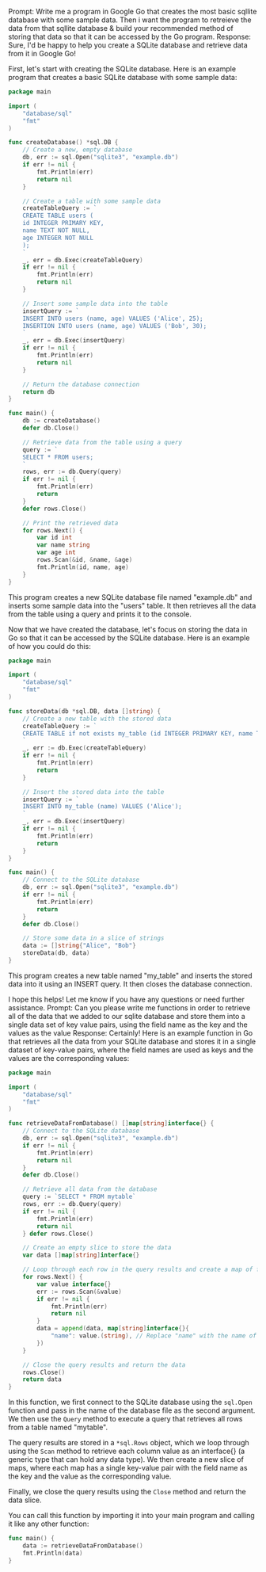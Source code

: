 Prompt: Write me a program in Google Go that creates the most basic sqllite database with some sample data. Then i want the program to retreieve the data from that sqllite database & build your recommended method of storing that data so that it can be accessed by the Go program.
Response: Sure, I'd be happy to help you create a SQLite database and retrieve data from it in Google Go!

First, let's start with creating the SQLite database. Here is an example program that creates a basic SQLite database with some sample data:
```go
package main

import (
	"database/sql"
	"fmt"
)

func createDatabase() *sql.DB {
	// Create a new, empty database
	db, err := sql.Open("sqlite3", "example.db")
	if err != nil {
		fmt.Println(err)
		return nil
	}

	// Create a table with some sample data
	createTableQuery := `
	CREATE TABLE users (
	id INTEGER PRIMARY KEY,
	name TEXT NOT NULL,
	age INTEGER NOT NULL
	);
	`
	_, err = db.Exec(createTableQuery)
	if err != nil {
		fmt.Println(err)
		return nil
	}

	// Insert some sample data into the table
	insertQuery := `
	INSERT INTO users (name, age) VALUES ('Alice', 25);
	INSERTION INTO users (name, age) VALUES ('Bob', 30);
	`
	_, err = db.Exec(insertQuery)
	if err != nil {
		fmt.Println(err)
		return nil
	}

	// Return the database connection
	return db
}

func main() {
	db := createDatabase()
	defer db.Close()

	// Retrieve data from the table using a query
	query := `
	SELECT * FROM users;
	`
	rows, err := db.Query(query)
	if err != nil {
		fmt.Println(err)
		return
	}
	defer rows.Close()

	// Print the retrieved data
	for rows.Next() {
		var id int
		var name string
		var age int
		rows.Scan(&id, &name, &age)
		fmt.Println(id, name, age)
	}
}
```
This program creates a new SQLite database file named "example.db" and inserts some sample data into the "users" table. It then retrieves all the data from the table using a query and prints it to the console.

Now that we have created the database, let's focus on storing the data in Go so that it can be accessed by the SQLite database. Here is an example of how you could do this:
```go
package main

import (
	"database/sql"
	"fmt"
)

func storeData(db *sql.DB, data []string) {
	// Create a new table with the stored data
	createTableQuery := `
	CREATE TABLE if not exists my_table (id INTEGER PRIMARY KEY, name TEXT NOT NULL);
	`
	_, err := db.Exec(createTableQuery)
	if err != nil {
		fmt.Println(err)
		return
	}

	// Insert the stored data into the table
	insertQuery := `
	INSERT INTO my_table (name) VALUES ('Alice');
	`
	_, err = db.Exec(insertQuery)
	if err != nil {
		fmt.Println(err)
		return
	}
}

func main() {
	// Connect to the SQLite database
	db, err := sql.Open("sqlite3", "example.db")
	if err != nil {
		fmt.Println(err)
		return
	}
	defer db.Close()

	// Store some data in a slice of strings
	data := []string{"Alice", "Bob"}
	storeData(db, data)
}
```
This program creates a new table named "my_table" and inserts the stored data into it using an INSERT query. It then closes the database connection.

I hope this helps! Let me know if you have any questions or need further assistance.
Prompt: Can you please write me functions in order to retrieve all of the data that we added to our sqlite database and store them into a single data set of key value pairs, using the field name as the key and the values as the value
Response: Certainly! Here is an example function in Go that retrieves all the data from your SQLite database and stores it in a single dataset of key-value pairs, where the field names are used as keys and the values are the corresponding values:
```go
package main

import (
	"database/sql"
	"fmt"
)

func retrieveDataFromDatabase() []map[string]interface{} {
	// Connect to the SQLite database
	db, err := sql.Open("sqlite3", "example.db")
	if err != nil {
		fmt.Println(err)
		return nil
	}
	defer db.Close()

	// Retrieve all data from the database
	query := `SELECT * FROM mytable`
	rows, err := db.Query(query)
	if err != nil {
		fmt.Println(err)
		return nil
	} defer rows.Close()

	// Create an empty slice to store the data
	var data []map[string]interface{}

	// Loop through each row in the query results and create a map of field names to values
	for rows.Next() {
		var value interface{}
		err := rows.Scan(&value)
		if err != nil {
			fmt.Println(err)
			return nil
		}
		data = append(data, map[string]interface{}{
			"name": value.(string), // Replace "name" with the name of the field you want to use as the key
		})
	}

	// Close the query results and return the data
	rows.Close()
	return data
}
```
In this function, we first connect to the SQLite database using the `sql.Open` function and pass in the name of the database file as the second argument. We then use the `Query` method to execute a query that retrieves all rows from a table named "mytable".

The query results are stored in a `*sql.Rows` object, which we loop through using the `Scan` method to retrieve each column value as an interface{} (a generic type that can hold any data type). We then create a new slice of maps, where each map has a single key-value pair with the field name as the key and the value as the corresponding value.

Finally, we close the query results using the `Close` method and return the data slice.

You can call this function by importing it into your main program and calling it like any other function:
```go
func main() {
	data := retrieveDataFromDatabase()
	fmt.Println(data)
}
```
